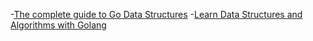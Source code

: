 

-[The complete guide to Go Data Structures](https://flaviocopes.com/golang-data-structures/)
-[Learn Data Structures and Algorithms with Golang](https://github.com/PacktPublishing/Learn-Data-Structures-and-Algorithms-with-Golang)